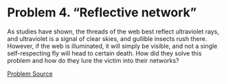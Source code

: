 # Problem 4. “Reflective network”

As studies have shown, the threads of the web best reflect ultraviolet rays, and ultraviolet is a signal of clear skies, and gullible insects rush there. However, if the web is illuminated, it will simply be visible, and not a single self-respecting fly will head to certain death. How did they solve this problem and how do they lure the victim into their networks?

[Problem Source](https://www.trizland.ru/tasks/1626/)
